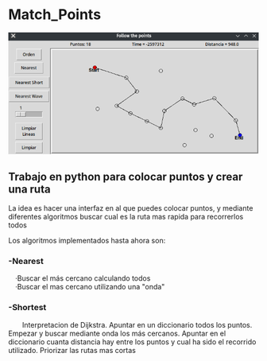 
# Match_Points
![alt text](https://github.com/d03f/Match_Points/blob/main/example.png?raw=true)

<h2><b>Trabajo en python para colocar puntos y crear una ruta</b></h2>

La idea es hacer una interfaz en al que puedes colocar puntos, y mediante diferentes algoritmos buscar cual es la ruta mas rapida para recorrerlos todos

<p>
Los algoritmos implementados hasta ahora son:<br>
    <h3>-Nearest</h3>
        &emsp;·Buscar el más cercano calculando todos<br/>
        &emsp;·Buscar el mas cercano utilizando una "onda"
    <h3>-Shortest</h3>
        &emsp;&emsp;Interpretacion de Dijkstra.
        Apuntar en un diccionario todos los puntos. Empezar y buscar mediante onda los más cercanos. Apuntar en el diccionario cuanta distancia hay entre           los puntos y cual ha sido el recorrido utilizado. Priorizar las rutas mas cortas 
